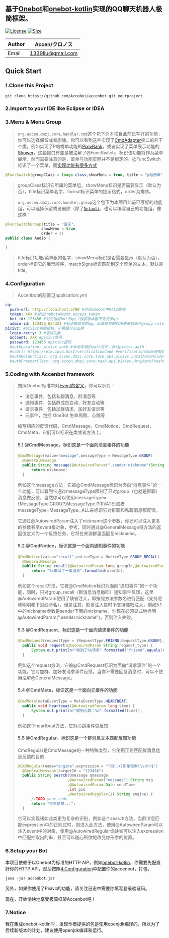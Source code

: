 **基于[Onebot](https://github.com/howmanybots/onebot)和[onebot-kotlin](https://github.com/yyuueexxiinngg/onebot-kotlin)实现的QQ聊天机器人极简框架。**
---

[![License](https://img.shields.io/github/license/AcceNoi/dmzjbot)](https://img.shields.io/github/license/AcceNoi/dmzjbot) [![Size](https://img.shields.io/github/repo-size/AcceNoi/dmzjbot)](https://img.shields.io/github/repo-size/AcceNoi/dmzjbot)

| Author | Accen/クロノス    |
| ------ | ----------------- |
| Email  | 1339liu@gmail.com |

## Quick Start

### 1.Clone this Project

```shell
git clone https://github.com/AcceNoi/accenbot.git yourproject
```

### 2.Import to your IDE like Eclipse or IDEA

### 3.Menu & Menu Group

> ```org.accen.dmzj.core.handler.cmd```这个包下为本项目此前已写好的功能，你可以选择保留或者删除。你可以看到这些实现了[CmdAdapter](https://github.com/AcceNoi/accenbot/blob/master/src/main/java/org/accen/dmzj/core/handler/cmd/CmdAdapter.java)接口的若干个类，例如实现了P站榜单功能的[PixivRank](https://github.com/AcceNoi/accenbot/blob/master/src/main/java/org/accen/dmzj/core/handler/cmd/PixivRank.java)，或者实现了菜单展示功能的[Shower](https://github.com/AcceNoi/accenbot/blob/master/src/main/java/org/accen/dmzj/core/handler/cmd/Shower.java)，这些接口有些是被注解了@FuncSwitch，标识该功能将作为菜单展示，然而需要注意的是，菜单与功能实际并不是绑定的，@FuncSwitch标识了一个菜单，而[实现功能有很多方式](#5.coding-with-accenbot-framework)
```java
@FuncSwitch(groupClass = Image.class,showMenu = true, title = "p站榜单",format = "p站本月榜[1-9]")
```
> groupClass标识它所属的菜单组，showMenu标识是否需要显示（默认为否），title标识菜单名字，format标识菜单的提示格式，order为排序。

>
> ```org.accen.dmzj.core.handler.group```这个包下为本项目此前已写好的功能组，可以选择保留或者删除（除了[```Default```](https://github.com/AcceNoi/accenbot/blob/master/src/main/java/org/accen/dmzj/core/handler/group/Default.java)，也可以编写自己的功能组，像这样：

```java
@FuncSwitchGroup(title = "音乐",
				showMenu = true,
				order = 3)
public class Audio {

}
```

> title标识功能/菜单组的名字，showMenu标识是否需要显示（默认为否），order标识它的展示顺序，matchSigns标识匹配到这个菜单的文本，默认是title。
>
> 

### 4.Configuration

> Accenbot的配置见application.yml

```yaml
cq: 
  push-url: http://localhost:5700 #对应onebot中http模块
  token: XXX #对应onebot中auth.access_token
  bot-id: 123456 #对应当前bot的qq（当前版本暂不支持多qq）
  admin-id: 123456,654321 #标识管理员的qq，此管理员的权限未来将高于group role为owner、admin的权限
pixivc: #pixivc功能模块，不需要可以去除
  login-retry: 3 #重试次数
  account: XXX #pixivc账号
  password: 123456 #pixivc密码
  #authLocation: pixivc.auth #本地存储的auth文件，默认pixivc.auth
  #vcUrl: https://pix.ipv4.host/verificationCode #verificationCode获取链接
  #authHolderClass: org.accen.dmzj.core.task.api.pixivc.LocalAuthHolder
  #authFresherClass: org.accen.dmzj.core.task.api.pixivc.HttpAuthFresher
```

### 5.Coding with Accenbot framework

> 按照Onebot标准中对[Event的定义](https://github.com/howmanybots/onebot/blob/master/v11/specs/event/README.md)，你可以针对：
>
> - 消息事件，包括私聊消息、群消息等
> - 通知事件，包括群成员变动、好友变动等
> - 请求事件，包括加群请求、加好友请求等
> - 元事件，包括 OneBot 生命周期、心跳等
>
> 编写相应的反馈代码，CmdMessage，CmdNotice，CmdRequest，CmdMeta，它们可以标识在类或者方法上。
>
> #### 5.1 @CmdMessage，标识这是一个面向消息事件的功能
>
> ```java
> @CmdMessage(value="message",messageType = MessageType.GROUP)
> 	@GeneralMessage
> 	public String message(@AutowiredParam(".sender.nickname")String nickname) {
> 		return nickname;
> 	}
> ```
>
> 例如这个message方法，它被@CmdMessage标识为面向“消息事件”的一个功能，可以看到它通过messageType限制了只对group（也就是群聊）消息做反馈，当然你可以使用messageType={MessageType.GROUP,MessageType.PRIVATE}或者messageType=MessageType._ALL来标识它对群聊和私聊消息都反馈。
>
> 它通过@AutowiredParam注入了nickname这个参数，你还可以注入更多的参数甚至event根对象，参考，同时通过@GeneralMessage将方法的返回值定义为一个反馈任务，它将在来源群里面回复nickname。
>
> #### 5.2 @CmdNotice，标识这是一个面向通知事件的功能
>
> ```java
> @CmdNotice(value="recall",noticeType = NoticeType.GROUP_RECALL)
> 	@GeneralMessage
> 	public String recall(@AutowiredParam long groupId,@AutowiredParam long userId) {
> 		return "%s撤回了一条消息".formatted(userId);
> 	}
> ```
>
> 例如这个recall方法，它被@CmdNotice标识为面向“通知事件”的一个功能，同时，只对group_recall（群消息消息撤回）通知事件反馈，这里@AutowiredParam使用了缺省注入，即按照方法参数名进行匹配（支持驼峰明明和下划线命名），但是注意，缺省注入暂时不支持递归注入，例如5.1中的nickname参数是sender下面的nickname，你现在必须显式地标明@AutowiredParam(".sender.nickname")，否则注入失败。
>
> #### 5.3 @CmdRequest，标识这是一个面向请求事件的功能
>
> ```java
> @CmdRequest(requestType = {RequestType.FRIEND,RequestType.GROUP},subType = {RequestSubType.ADD,RequestSubType.INVITE})
> 	public void request(@AutowiredParam String request_type) {
> 		System.out.println("收到了%s请求".formatted("friend".equals(request_type)?"加好友":"加群"));
> 	}
> ```
>
> 例如这个request方法，它被@CmdRequest标识为面向“请求事件”的一个功能，它对加群、加好友请求事件反馈。当你不需要回复消息时，可以不使用注解@GeneralMessage。
>
> #### 5.4 @CmdMeta，标识这是一个面向元事件的功能
>
> ```java
> @CmdMeta(metaEventType = MetaEventType.HEARTBEAT)
> 	public void heartbeat(@AutowiredParam long time) {
> 		System.out.println("收到心跳：%d".formatted(time));
> 	}
> ```
>
> 例如这个heartbeat方法，它对心跳事件做反馈
>
> #### 5.5 @CmdRegular，标识这是一个群消息文本匹配反馈功能
>
> CmdRegular是CmdMessage的一种特殊类型，它使用正则匹配群消息达到反馈的目的
>
> ```java
> @CmdRegular(name="engine",expression = "^用(.+)引擎检索(\\d+)$")
> 	@GeneralMessage(targetId = "123456")
> 	public String search(Qmessage qmassage
> 						,@AutowiredParam("message") String msg
> 						,@AutowiredParam Date sendTime
> 						,int pid
> 						,@AutowiredRegular(1) String engine) {
> 		//TODO your code
> 		return "检索结果...";
> 	}
> ```
>
> 它可以实现诸如此类更为复杂的识别，例如这个search方法，当群消息匹配expression中的正则式时，则进入此方法，使用@AutowiredParam可以注入event中的对象，使用@AutowiredRegular或缺省可以注入expression中匹配抽取出的串，甚至可以随心所欲地改变你形参的位置。

### 6.Setup your Bot

本项目依赖于以Onebot为标准的HTTP AIP，例如[onebot-kotlin](https://github.com/yyuueexxiinngg/onebot-kotlin)，你需要先配置好你的HTTP API，然后按照[4.Configuration](#4.configuration)中配置你的accenbot，打包。

```shell
java -jar accenbot.jar
```

另外，如果你使用了Pixivc的功能，请关注日志中需要你填写登录验证码。

现在，开始愉快地享受极简框架Accenbot吧！

### 7.Notice

我在集成onebot-kotlin时，发现作者提供的包是使用openjdk编译的，所以为了后续新版本的计划，建议使用openjdk编译和运行。